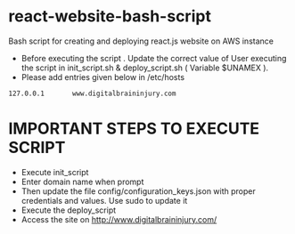 # react-website-bash-script
 Bash script for creating and deploying react.js website on AWS instance
 - Before executing the script . Update the correct value of User executing the script in init_script.sh & deploy_script.sh ( Variable $UNAMEX ). 
 - Please add entries given below in /etc/hosts
```
127.0.0.1       www.digitalbraininjury.com
```
# IMPORTANT STEPS TO EXECUTE SCRIPT
 - Execute init_script
 - Enter domain name when prompt
 - Then update the file config/configuration_keys.json with proper credentials and values. Use sudo to update it
 - Execute the deploy_script
 - Access the site on http://www.digitalbraininjury.com/ 

